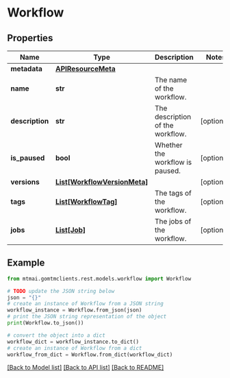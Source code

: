 # Workflow


## Properties

Name | Type | Description | Notes
------------ | ------------- | ------------- | -------------
**metadata** | [**APIResourceMeta**](APIResourceMeta.md) |  | 
**name** | **str** | The name of the workflow. | 
**description** | **str** | The description of the workflow. | [optional] 
**is_paused** | **bool** | Whether the workflow is paused. | [optional] 
**versions** | [**List[WorkflowVersionMeta]**](WorkflowVersionMeta.md) |  | [optional] 
**tags** | [**List[WorkflowTag]**](WorkflowTag.md) | The tags of the workflow. | [optional] 
**jobs** | [**List[Job]**](Job.md) | The jobs of the workflow. | [optional] 

## Example

```python
from mtmai.gomtmclients.rest.models.workflow import Workflow

# TODO update the JSON string below
json = "{}"
# create an instance of Workflow from a JSON string
workflow_instance = Workflow.from_json(json)
# print the JSON string representation of the object
print(Workflow.to_json())

# convert the object into a dict
workflow_dict = workflow_instance.to_dict()
# create an instance of Workflow from a dict
workflow_from_dict = Workflow.from_dict(workflow_dict)
```
[[Back to Model list]](../README.md#documentation-for-models) [[Back to API list]](../README.md#documentation-for-api-endpoints) [[Back to README]](../README.md)


